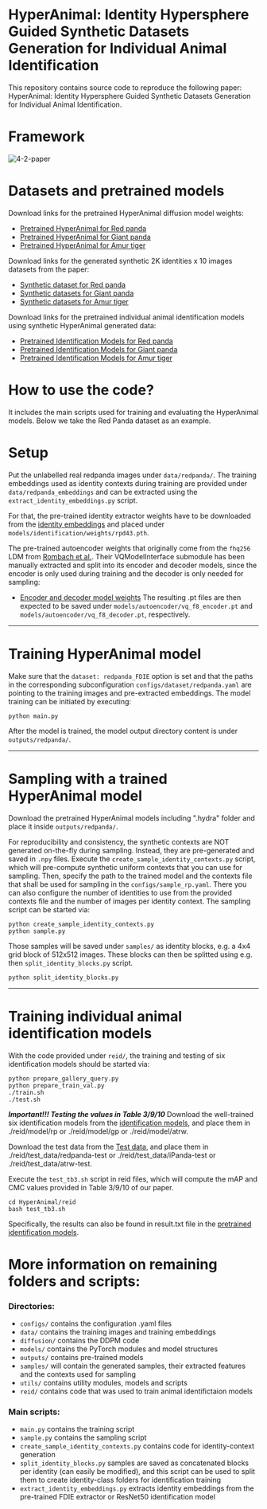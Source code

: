 # HyperAnimal: Identity Hypersphere Guided Synthetic Datasets Generation for Individual Animal Identification
This repository contains source code to reproduce the following paper: HyperAnimal: Identity Hypersphere Guided Synthetic Datasets Generation for Individual Animal Identification.

# Framework
![4-2-paper](https://github.com/user-attachments/assets/df0b01fb-0c1f-4904-aaa6-80f29975a2ef)

# Datasets and pretrained models
Download links for the pretrained HyperAnimal diffusion model weights:
- [Pretrained HyperAnimal for Red panda](https://drive.google.com/drive/folders/199PT_9hB8BZe-_klc1F_0N2sGqk3SOsy?usp=sharing)
- [Pretrained HyperAnimal for Giant panda](https://drive.google.com/drive/folders/199PT_9hB8BZe-_klc1F_0N2sGqk3SOsy?usp=sharing)
- [Pretrained HyperAnimal for Amur tiger](https://drive.google.com/drive/folders/199PT_9hB8BZe-_klc1F_0N2sGqk3SOsy?usp=sharing)

Download links for the generated synthetic 2K identities x 10 images datasets from the paper:
- [Synthetic dataset for Red panda](https://drive.google.com/drive/folders/1lqPkZpIvAmY_RpX-yRKx1YN2z13jqhL2?usp=sharing)
- [Synthetic datasets for Giant panda](https://drive.google.com/drive/folders/1lqPkZpIvAmY_RpX-yRKx1YN2z13jqhL2?usp=sharing)
- [Synthetic datasets for Amur tiger](https://drive.google.com/drive/folders/1lqPkZpIvAmY_RpX-yRKx1YN2z13jqhL2?usp=sharing)

Download links for the pretrained individual animal identification models using synthetic HyperAnimal generated data:
- [Pretrained Identification Models for Red panda](https://drive.google.com/drive/folders/11Qh4jIZYmq4gKqpWRgvTwUjqgL8E6o-U?usp=sharing)
- [Pretrained Identification Models for Giant panda](https://drive.google.com/drive/folders/11Qh4jIZYmq4gKqpWRgvTwUjqgL8E6o-U?usp=sharing)
- [Pretrained Identification Models for Amur tiger](https://drive.google.com/drive/folders/11Qh4jIZYmq4gKqpWRgvTwUjqgL8E6o-U?usp=sharing)


# How to use the code? 
It includes the main scripts used for training and evaluating the HyperAnimal models. Below we take the Red Panda dataset as an example.

# Setup 
Put the unlabelled real redpanda images under `data/redpanda/`. The training embeddings used as identity contexts during training are provided under `data/redpanda_embeddings` and can be extracted using the `extract_identity_embeddings.py` script. 

For that, the pre-trained identity extractor weights have to be downloaded from the [identity embeddings](https://drive.google.com/drive/folders/1_MQI72nr_lVCJa5LuSHyo8iWRf58dYJy?usp=sharing) and placed under `models/identification/weights/rpd43.pth`. 

The pre-trained autoencoder weights that originally come from the `fhq256` LDM from [Rombach et al.](https://github.com/CompVis/latent-diffusion/blob/main/models/ldm/ffhq256/config.yaml). Their VQModelInterface submodule has been manually extracted and split into its encoder and decoder models, since the encoder is only used during training and the decoder is only needed for sampling:
- [Encoder and decoder model weights](https://drive.google.com/drive/folders/1_2hTh0Bi0NekxtHaSfY9eFtfavclfgwQ?usp=sharing)
The resulting .pt files are then expected to be saved under `models/autoencoder/vq_f8_encoder.pt` and `models/autoencoder/vq_f8_decoder.pt`, respectively.

---
# Training HyperAnimal model
Make sure that the `dataset: redpanda_FDIE` option is set and that the paths in the corresponding subconfiguration `configs/dataset/redpanda.yaml` are pointing to the training images and pre-extracted embeddings. The model training can be initiated by executing:
    
    python main.py
     
After the model is trained, the model output directory content is under `outputs/redpanda/`.

---
# Sampling with a trained HyperAnimal model
Download the pretrained HyperAnimal models including ".hydra" folder and place it inside `outputs/redpanda/`.  

For reproducibility and consistency, the synthetic contexts are NOT generated on-the-fly during sampling. Instead, they are pre-generated and saved in `.npy` files.  Execute the `create_sample_identity_contexts.py` script, which will pre-compute synthetic uniform contexts that you can use for sampling. Then, specify the path to the trained model and the contexts file that shall be used for sampling in the `configs/sample_rp.yaml`. There you can also configure the number of identities to use from the provided contexts file and the number of images per identity context. The sampling script can be started via:
    
    python create_sample_identity_contexts.py
    python sample.py
     
Those samples will be saved under `samples/` as identity blocks, e.g. a 4x4 grid block of 512x512 images. These blocks can then be splitted using e.g. then `split_identity_blocks.py` script.    
    
    python split_identity_blocks.py
    
---
# Training individual animal identification models
With the code provided under `reid/`, the training and testing of six identification models should be started via:

    python prepare_gallery_query.py
    python prepare_train_val.py
    ./train.sh
    ./test.sh

***Important!!! Testing the values in Table 3/9/10***
Download the well-trained six identification models from the [identification models](https://drive.google.com/drive/folders/11Qh4jIZYmq4gKqpWRgvTwUjqgL8E6o-U?usp=sharing), and place them in ./reid/model/rp or ./reid/model/gp or ./reid/model/atrw.

Download the test data from the [Test data](https://drive.google.com/drive/folders/1KA-W50bNshT8s9gOy0SjNR2zNytKgPhA?usp=sharing), and place them in ./reid/test_data/redpanda-test or ./reid/test_data/iPanda-test or ./reid/test_data/atrw-test.

Execute the `test_tb3.sh` script in reid files, which will compute the mAP and CMC values provided in Table 3/9/10 of our paper. 

    cd HyperAnimal/reid
    bash test_tb3.sh

Specifically, the results can also be found in result.txt file in the [pretrained identification models](https://drive.google.com/drive/folders/11Qh4jIZYmq4gKqpWRgvTwUjqgL8E6o-U?usp=sharing).

# More information on remaining folders and scripts:
### Directories:
- `configs/` contains the configuration .yaml files
- `data/` contains the training images and training embeddings
- `diffusion/` contains the DDPM code
- `models/` contains the PyTorch modules and model structures
- `outputs/` contains pre-trained models
- `samples/` will contain the generated samples, their extracted features and the contexts used for sampling
- `utils/` contains utility modules, models and scripts
- `reid/` contains code that was used to train animal identifictaion models

### Main scripts:
- `main.py` contains the training script
- `sample.py` contains the sampling script
- `create_sample_identity_contexts.py` contains code for identity-context generation
- `split_identity_blocks.py` samples are saved as concatenated blocks per identity (can easily be modified),
              and this script can be used to split them to create identity-class folders for identification training
- `extract_identity_embeddings.py` extracts identity embeddings from the pre-trained FDIE extractor or ResNet50 identification model



